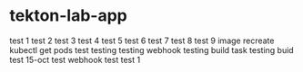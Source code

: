 # tekton-lab-app
test 1
test 2
test 3
test 4
test 5
test 6
test 7
test 8
test 9 image recreate
kubectl get pods test
testing
testing webhook
testing build task
testing buid
test 15-oct
test webhook
test
test 1
